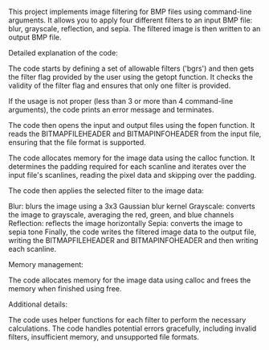This project implements image filtering for BMP files using command-line arguments. It allows you to apply four different filters to an input BMP file: blur, grayscale, reflection, and sepia. The filtered image is then written to an output BMP file.

Detailed explanation of the code:

The code starts by defining a set of allowable filters ('bgrs') and then gets the filter flag provided by the user using the getopt function. It checks the validity of the filter flag and ensures that only one filter is provided.

If the usage is not proper (less than 3 or more than 4 command-line arguments), the code prints an error message and terminates.

The code then opens the input and output files using the fopen function. It reads the BITMAPFILEHEADER and BITMAPINFOHEADER from the input file, ensuring that the file format is supported.

The code allocates memory for the image data using the calloc function. It determines the padding required for each scanline and iterates over the input file's scanlines, reading the pixel data and skipping over the padding.

The code then applies the selected filter to the image data:

Blur: blurs the image using a 3x3 Gaussian blur kernel
Grayscale: converts the image to grayscale, averaging the red, green, and blue channels
Reflection: reflects the image horizontally
Sepia: converts the image to sepia tone
Finally, the code writes the filtered image data to the output file, writing the BITMAPFILEHEADER and BITMAPINFOHEADER and then writing each scanline.

Memory management:

The code allocates memory for the image data using calloc and frees the memory when finished using free.

Additional details:

The code uses helper functions for each filter to perform the necessary calculations.
The code handles potential errors gracefully, including invalid filters, insufficient memory, and unsupported file formats.

